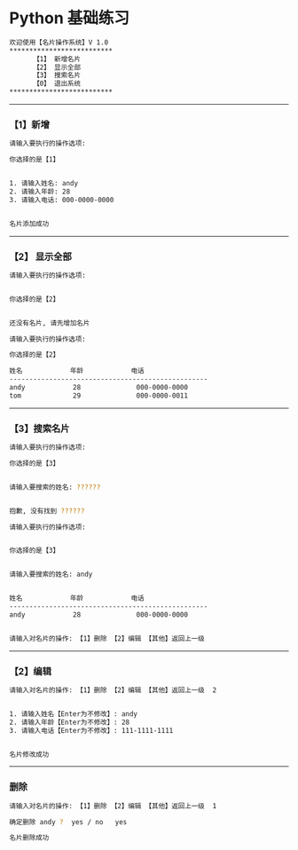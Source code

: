 # Python 基础练习

```bash
欢迎使用【名片操作系统】V 1.0
**************************
      【1】 新增名片
      【2】 显示全部
      【3】 搜索名片
      【0】 退出系统
**************************
```

---

### 【1】新增

```bash
请输入要执行的操作选项:

你选择的是【1】


1. 请输入姓名: andy
2. 请输入年龄: 28
3. 请输入电话: 000-0000-0000


名片添加成功
```

---

### 【2】 显示全部

```bash
请输入要执行的操作选项:


你选择的是【2】


还没有名片, 请先增加名片
```

```bash
请输入要执行的操作选项:

你选择的是【2】

姓名            年龄            电话
--------------------------------------------------
andy            28              000-0000-0000
tom             29              000-0000-0011

```

---

### 【3】搜索名片

```bash
请输入要执行的操作选项:

你选择的是【3】


请输入要搜索的姓名: ??????


抱歉, 没有找到 ??????
```

```bash
请输入要执行的操作选项:


你选择的是【3】


请输入要搜索的姓名: andy


姓名            年龄            电话
--------------------------------------------------
andy            28              000-0000-0000


请输入对名片的操作: 【1】删除 【2】编辑 【其他】返回上一级

```

---

### 【2】编辑

```bash
请输入对名片的操作: 【1】删除 【2】编辑 【其他】返回上一级  2


1. 请输入姓名【Enter为不修改】: andy
2. 请输入年龄【Enter为不修改】: 28
3. 请输入电话【Enter为不修改】: 111-1111-1111


名片修改成功
```

---

### 删除

```bash
请输入对名片的操作: 【1】删除 【2】编辑 【其他】返回上一级  1

确定删除 andy ?  yes / no   yes

名片删除成功
```

